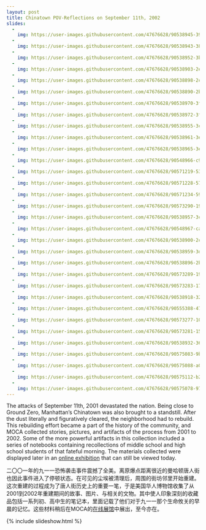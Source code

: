 ```yaml
---
layout: post
title: Chinatown POV-Reflections on September 11th, 2002
slides:
  -
    img: https://user-images.githubusercontent.com/47676628/90538945-3966ef00-e14d-11ea-8848-e3c1aafc3e10.jpg
  -
    img: https://user-images.githubusercontent.com/47676628/90538943-38ce5880-e14d-11ea-94e6-6d52f26ff449.jpg
  -
    img: https://user-images.githubusercontent.com/47676628/90538952-3bc94900-e14d-11ea-9430-57015230b1d8.jpg
  -
    img: https://user-images.githubusercontent.com/47676628/90538903-2e13c380-e14d-11ea-808f-eb806c9b1c2c.jpg
  -
    img: https://user-images.githubusercontent.com/47676628/90538898-2c4a0000-e14d-11ea-9289-5d5cc3c15800.jpg
  -
    img: https://user-images.githubusercontent.com/47676628/90538890-2b18d300-e14d-11ea-8204-fa711c243de2.jpg
  -
    img: https://user-images.githubusercontent.com/47676628/90538970-3f5cd000-e14d-11ea-9b13-1e2014e1b456.jpg
  -
    img: https://user-images.githubusercontent.com/47676628/90538972-3ff56680-e14d-11ea-82ab-7cd0dbd4323d.jpg
  -
    img: https://user-images.githubusercontent.com/47676628/90538955-3c61df80-e14d-11ea-9806-fed6c5c8b945.jpg
  -
    img: https://user-images.githubusercontent.com/47676628/90538961-3e2ba300-e14d-11ea-9476-0dcfdacc9e9c.jpg
  -
    img: https://user-images.githubusercontent.com/47676628/90538965-3ec43980-e14d-11ea-8cbb-790b0ef90bc8.jpg
  -
    img: https://user-images.githubusercontent.com/47676628/90548966-c9ac3080-e15b-11ea-8e9b-5c827307c610.jpg
  -
    img: https://user-images.githubusercontent.com/47676628/90571219-53b9c080-e17f-11ea-9d4e-051188a200b4.jpg
  -
    img: https://user-images.githubusercontent.com/47676628/90571228-574d4780-e17f-11ea-8bc3-7e2249674c7f.jpg
  -
    img: https://user-images.githubusercontent.com/47676628/90571234-59170b00-e17f-11ea-9f84-b0e8fcfe68fb.jpg
  -
    img: https://user-images.githubusercontent.com/47676628/90573290-199eed80-e184-11ea-953b-f33913be65e5.jpg
  -
    img: https://user-images.githubusercontent.com/47676628/90538957-3cfa7600-e14d-11ea-956f-a244df80e6f9.jpg
  -
    img: https://user-images.githubusercontent.com/47676628/90548967-ca44c700-e15b-11ea-8fca-5160b211e5a9.jpg
  -
    img: https://user-images.githubusercontent.com/47676628/90538900-2ce29680-e14d-11ea-87c1-59447ad77c3c.jpg
  -
    img: https://user-images.githubusercontent.com/47676628/90538959-3d930c80-e14d-11ea-8768-7214123327f6.jpg
  -
    img: https://user-images.githubusercontent.com/47676628/90538896-2bb16980-e14d-11ea-8df1-14fef478b93d.jpg
  -
    img: https://user-images.githubusercontent.com/47676628/90573289-19065700-e184-11ea-99a0-2fdf465b1374.jpg
  -
    img: https://user-images.githubusercontent.com/47676628/90573283-17d52a00-e184-11ea-8843-e4832ed65d25.jpg
  -
    img: https://user-images.githubusercontent.com/47676628/90538918-32d87780-e14d-11ea-8c56-3f2f3ddcb9a7.jpg
  -
    img: https://user-images.githubusercontent.com/47676628/90555388-47286e80-e165-11ea-8e93-2be4c263dd1f.jpg
  -
    img: https://user-images.githubusercontent.com/47676628/90573277-10ae1c00-e184-11ea-8cf5-1988704e921e.jpg
  -
    img: https://user-images.githubusercontent.com/47676628/90573281-1572d000-e184-11ea-9b1c-246fcce8eeeb.jpg
  -
    img: https://user-images.githubusercontent.com/47676628/90538932-366bfe80-e14d-11ea-9b07-4be3663d5a2b.jpg
  -
    img: https://user-images.githubusercontent.com/47676628/90575083-9b911580-e188-11ea-866a-671bbd8b28ba.jpg
  -
    img: https://user-images.githubusercontent.com/47676628/90575088-a0ee6000-e188-11ea-9ba6-554791751a4f.jpg
  -
    img: https://user-images.githubusercontent.com/47676628/90575112-b2d00300-e188-11ea-91fc-01a08759fdc0.jpg
  -
    img: https://user-images.githubusercontent.com/47676628/90575078-97fd8e80-e188-11ea-8066-1d0507b7741f.jpg
---
```


The attacks of September 11th, 2001 devastated the nation. Being close to Ground Zero, Manhattan’s Chinatown was also brought to a standstill. After the dust literally and figuratively cleared, the neighborhood had to rebuild. This rebuilding effort became a part of the history of the community, and MOCA collected stories, pictures, and artifacts of the process from 2001 to 2002. Some of the more powerful artifacts in this collection included a series of notebooks containing recollections of middle school and high school students of that fateful morning. The materials collected were displayed later in an [online exhibition](http://911chinatown.mocanyc.org/) that can still be viewed today.

二〇〇一年的九一一恐怖袭击事件震撼了全美。离原爆点距离很近的曼哈顿唐人街也因此事件进入了停顿状态。在可见的尘埃被清理后，周围的街坊邻里开始重建。这次重建的过程成为了唐人街历史上的重要一笔，于是美国华人博物馆收集了从2001到2002年重建期间的故事、图片、与相关的文物。其中使人印象深刻的收藏品包括一系列初、高中生的笔记本，里面记载了他们对于九一一那个生命攸关的早晨的记忆。这些材料稍后在MOCA的[在线展馆](http://911chinatown.mocanyc.org/)中展出，至今亦在。

{% include slideshow.html %}
